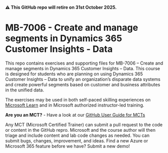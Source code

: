 **⚠️ This GitHub repo will retire on 31st October 2025.**
# MB-7006 - Create and manage segments in Dynamics 365 Customer Insights - Data

This repo contains exercises and supporting files for MB-7006 – Create and manage segments in Dynamics 365 Customer Insights – Data. This course is designed for students who are planning on using Dynamics 365 Customer Insights – Data to unify an organization’s disparate data systems and create powerful segments based on customer and business attributes in the unified data.

The exercises may be used in both self-paced skilling experiences on [Microsoft Learn](https://learn.microsoft.com) and in Microsoft authorized instructor-led training.

**Are you an MCT?** - Have a look at our [GitHub User Guide for MCTs](https://microsoftlearning.github.io/MCT-User-Guide/)

Any MCT (Microsoft Certified Trainer) can submit a pull request to the code or content in the GitHub repro. Microsoft and the course author will then triage and include content and lab code changes as needed. You can submit bugs, changes, improvement, and ideas. Find a new Azure or Microsoft 365 feature before we have? Submit a new demo!
